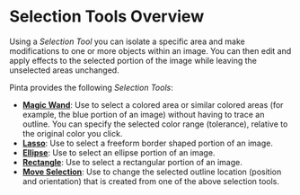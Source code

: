 # Selection Tools Overview
Using a *Selection Tool* you can isolate a specific area and make modifications to one or more objects within an image. You can then edit and apply effects to the selected portion of the image while leaving the unselected areas unchanged. 

Pinta provides the following *Selection Tools*:

  - [**Magic Wand**](wand.md): Use to select a colored area or similar colored areas (for example, the blue portion of an image) without having to trace an outline. You can specify the selected color range (tolerance), relative to the original color you click.
  - [**Lasso**](lasso.md):  Use to select a freeform border shaped portion of an image.
  - [**Ellipse**](ellipse.md):  Use to select an ellipse portion of an image.
  - [**Rectangle**](rectangle.md): Use to select a rectangular portion of an image.
  - [**Move Selection**](select_location.md): Use to change the selected outline location (position and orientation) that is created from one of the above selection tools.

